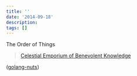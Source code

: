 ```yaml
---
title: ''
date: '2014-09-18'
description:
tags: []
---
```


The Order of Things

> [Celestial Emporium of Benevolent Knowledge](http://en.wikipedia.org/wiki/Celestial_Emporium_of_Benevolent_Knowledge)


([golang-nuts](https://groups.google.com/d/msg/golang-nuts/kRAXMWJ0MSw/JvS-rOAJytsJ))



